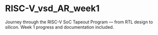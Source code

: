 # RISC-V_vsd_AR_week1
Journey through the RISC-V SoC Tapeout Program — from RTL design to silicon. Week 1 progress and documentation included.
